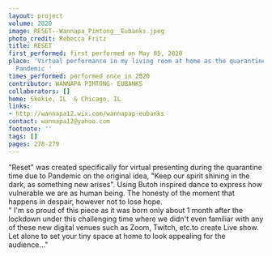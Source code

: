 ```yaml
---
layout: project
volume: 2020
image: RESET--Wannapa_Pimtong__Eubanks.jpeg
photo_credit: Rebecca Fritz
title: RESET
first_performed: first performed on May 05, 2020
place: 'Virtual performance in my living room at home as the quarantine time due to
  Pandemic '
times_performed: performed once in 2020
contributor: WANNAPA PIMTONG- EUBANKS
collaborators: []
home: Skokie, IL  & Chicago, IL
links:
- http://wannapa12.wix.com/wannapap-eubanks
contact: wannapa12@yahoo.com
footnote: ''
tags: []
pages: 278-279
---
```




"Reset" was created specifically for virtual presenting during the quarantine time due to Pandemic on the original idea, "Keep our spirit shining in the dark, as something new arises". Using Butoh inspired dance to express how vulnerable we are as human being. The honesty of the moment that happens in despair, however not to lose hope.  
" I'm so proud of this piece as it was born only about 1 month after the lockdown under this challenging time where we didn't even familiar with any of these new digital venues such as Zoom, Twitch, etc.to create Live show. Let alone to set your tiny space at home to look appealing for the audience..." 

